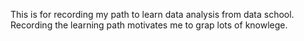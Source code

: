 This is for recording my path to learn data analysis from data school.
Recording the learning path motivates me to grap lots of knowlege.
